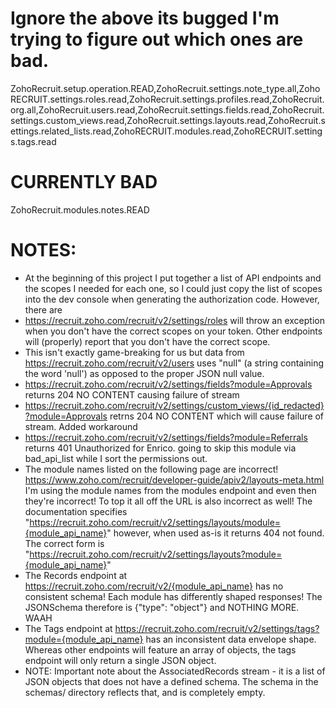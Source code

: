 # Ignore the above its bugged I'm trying to figure out which ones are bad.
ZohoRecruit.setup.operation.READ,ZohoRecruit.settings.note_type.all,ZohoRECRUIT.settings.roles.read,ZohoRecruit.settings.profiles.read,ZohoRecruit.org.all,ZohoRecruit.users.read,ZohoRecruit.settings.fields.read,ZohoRecruit.settings.custom_views.read,ZohoRecruit.settings.layouts.read,ZohoRecruit.settings.related_lists.read,ZohoRECRUIT.modules.read,ZohoRECRUIT.settings.tags.read


# CURRENTLY BAD
ZohoRecruit.modules.notes.READ

# NOTES:
* At the beginning of this project I put together a list of API endpoints and the scopes I needed for each one, so I could just copy the list of scopes into the dev console when generating the authorization code. However, there are 
* https://recruit.zoho.com/recruit/v2/settings/roles will throw an exception when you don't have the correct scopes on your token. Other endpoints will (properly) report that you don't have the correct scope.
* This isn't exactly game-breaking for us but data from https://recruit.zoho.com/recruit/v2/users uses "null" (a string containing the word 'null') as opposed to the proper JSON null value.
* https://recruit.zoho.com/recruit/v2/settings/fields?module=Approvals returns 204 NO CONTENT causing failure of stream
* https://recruit.zoho.com/recruit/v2/settings/custom_views/{id_redacted}?module=Approvals retrns 204 NO CONTENT which will cause failure of stream. Added workaround
* https://recruit.zoho.com/recruit/v2/settings/fields?module=Referrals returns 401 Unauthorized for Enrico. going to skip this module via bad_api_list while I sort the permissions out.
* The module names listed on the following page are incorrect! https://www.zoho.com/recruit/developer-guide/apiv2/layouts-meta.html I'm using the module names from the modules endpoint and even then they're incorrect! To top it all off the URL is also incorrect as well! The documentation specifies "https://recruit.zoho.com/recruit/v2/settings/layouts/module={module_api_name}" however, when used as-is it returns 404 not found. The correct form is "https://recruit.zoho.com/recruit/v2/settings/layouts?module={module_api_name}" 
* The Records endpoint at https://recruit.zoho.com/recruit/v2/{module_api_name} has no consistent schema! Each module has differently shaped responses! The JSONSchema therefore is {"type": "object"} and NOTHING MORE. WAAH
* The Tags endpoint at https://recruit.zoho.com/recruit/v2/settings/tags?module={module_api_name} has an inconsistent data envelope shape. Whereas other endpoints will feature an array of objects, the tags endpoint will only return a single JSON object.
* NOTE: Important note about the AssociatedRecords stream - it is a list of JSON objects that does not have a defined schema. The schema in the schemas/ directory reflects that, and is completely empty.
